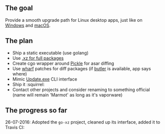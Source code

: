 
## The goal

Provide a smooth upgrade path for Linux desktop apps, just like on [Windows](https://github.com/Squirrel/Squirrel.Windows)
and [macOS](https://github.com/Squirrel/Squirrel.Mac).

## The plan

  * Ship a static executable (use golang)
  * Use [.xz for full packages](https://github.com/fasterthanlime/go-xz)
  * Create cgo wrapper around [Pickle](https://github.com/electron/node-chromium-pickle/tree/master/src) for asar diffing
  * Use [wharf](https://itch.io/docs/wharf/) patches for diff packages (if [butler](https://itch.io/docs/wharf/) is available, app says where)
  * Mimic [Update.exe](https://github.com/electron/electron/blob/64ae5cf5a1d30158a79c386abe3bf3f5f0dcdc82/lib/browser/api/auto-updater/squirrel-update-win.js) CLI interface
  * Ship it :squirrel:
  * Contact other projects and consider renaming to something official
  (name will remain 'Marmot' as long as it's vaporware)

## The progress so far

26-07-2016: Adopted the `go-xz` project, cleaned up its interface, added it to Travis CI:

